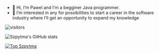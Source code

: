 - 👋 Hi, I’m Pawel and I'm a begginer Java programmer.
- 👀 I’m interested in any for possibilities to start a career in the software industry where I’ll get an opportunity to expand my knowledge

<img src="https://visitor-badge.glitch.me/badge?page_id=szpytma.szpytma" alt="visitors" data-canonical-src="https://visitor-badge.glitch.me/badge?page_id=szpytma.szpytma" style="max-width: 100%;">

![Szpytma's GitHub stats](https://github-readme-stats.vercel.app/api?username=szpytma&show_icons=true&theme=radical)

[![Top Szpytma](https://github-readme-stats.vercel.app/api/top-langs/?username=Szpytma&layout=compact)](https://github.com/Szpytma)

